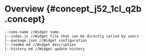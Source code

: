 # Overview {#concept_j52_1cl_q2b .concept}

```
--coms-name //Widget name
|--index.js //Widget file that can be directly called by users
|--package.json //Widget configuration
|--readme.md //Widget description
|--history.md //Widget update history
```


